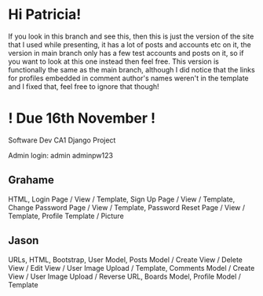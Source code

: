 # Hi Patricia!
If you look in this branch and see this, then this is just the version of the site that I used while presenting, it has a lot of posts and accounts etc on it, the version in main branch only has a few test accounts and posts on it, so if you want to look at this one instead then feel free. This version is functionally the same as the main branch, although I did notice that the links for profiles embedded in comment author's names weren't in the template and I fixed that, feel free to ignore that though!


# ! Due 16th November !
Software Dev CA1 Django Project

Admin login:
admin
adminpw123


Grahame
-----
HTML,
Login Page / View / Template,
Sign Up Page / View / Template,
Change Password Page / View / Template,
Password Reset Page / View / Template,
Profile Template / Picture

Jason
-----
URLs,
HTML,
Bootstrap,
User Model,
Posts Model / Create View / Delete View / Edit View / User Image Upload / Template,
Comments Model / Create View / User Image Upload / Reverse URL,
Boards Model,
Profile Model / Template


